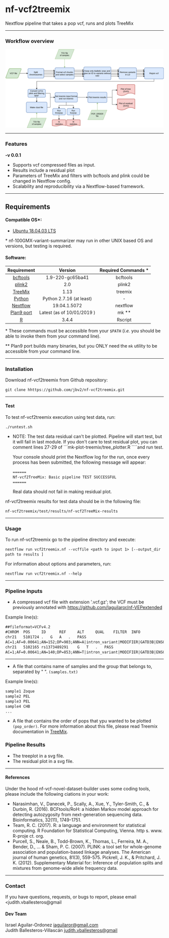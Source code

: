 # nf-vcf2treemix
Nextflow pipeline that takes a pop vcf, runs and plots TreeMix

---

### Workflow overview
![General Workflow](dev_notes/Workflow.png)

---


### Features
  **-v 0.0.1**

* Supports vcf compressed files as input.
* Results include a residual plot
* Parameters of TreeMix and filters with bcftools and plink could be changed in Nextflow config.
* Scalability and reproducibility via a Nextflow-based framework.

---

## Requirements
#### Compatible OS*:
* [Ubuntu 18.04.03 LTS](http://releases.ubuntu.com/18.04/)

\* nf-100GMX-variant-summarizer may run in other UNIX based OS and versions, but testing is required.

#### Software:
| Requirement | Version  | Required Commands * |
|:---------:|:--------:|:-------------------:|
| [bcftools](https://samtools.github.io/bcftools/) | 1.9-220-gc65ba41 | bcftools |
| [plink2](https://www.cog-genomics.org/plink/2.0/) | 2.0 | plink2 |
| [TreeMix](https://bitbucket.org/nygcresearch/treemix/downloads/) | 1.13 | treemix |
| [Python](https://www.python.org/downloads/) | Python 2.7.16 (at least) | - |
| [Nextflow](https://www.nextflow.io/docs/latest/getstarted.html) | 19.04.1.5072 | nextflow |
| [Plan9 port](https://github.com/9fans/plan9port) | Latest (as of 10/01/2019 ) | mk \** |
| [R](https://www.r-project.org/) | 3.4.4 | Rscript |

\* These commands must be accessible from your `$PATH` (*i.e.* you should be able to invoke them from your command line).  

\** Plan9 port builds many binaries, but you ONLY need the `mk` utility to be accessible from your command line.

---

### Installation
Download nf-vcf2treemix from Github repository:  
```
git clone hhttps://github.com/jbv2/nf-vcf2treemix.git
```

---

#### Test
To test nf-vcf2treemix execution using test data, run:
```
./runtest.sh
```

* NOTE: The test data residual can't be plotted.
Pipeline will start test, but it will fail in last module.
If you don't care to test residual plot, you can comment lines 27-29
of ```mk-plot-treemix/tree_plotter.R ````and run test.

    Your console should print the Nextflow log for the run, once every process has been submitted, the following message will appear:
    ```
    ======
    Nf-vcf2TreeMix: Basic pipeline TEST SUCCESSFUL
    ======
    ```
    Real data should not fail in making residual plot.

nf-vcf2treemix results for test data should be in the following file:
```
nf-vcf2treemix/test/results/nf-vcf2TreeMix-results
```

---

### Usage
To run nf-vcf2treemix go to the pipeline directory and execute:
```
nextflow run vcf2treemix.nf --vcffile <path to input 1> [--output_dir path to results ]
```

For information about options and parameters, run:
```
nextflow run vcf2treemix.nf --help
```

---

### Pipeline Inputs
* A compressed vcf file with extension '.vcf.gz'; the VCF must be previously annotated with https://github.com/Iaguilaror/nf-VEPextended

Example line(s):
```
##fileformat=VCFv4.2
#CHROM  POS     ID      REF     ALT     QUAL    FILTER  INFO
chr21	5101724	.	G	A	.	PASS	AC=1;AF=0.00641;AN=152;DP=903;ANN=A|intron_variant|MODIFIER|GATD3B|ENSG00000280071|Transcript|ENST00000624810.3|protein_coding||4/5|ENST00000624810.3:c.357+19987C>T|||||||||-1|cds_start_NF&cds_end_NF|SNV|HGNC|HGNC:53816||5|||ENSP00000485439||A0A096LP73|UPI0004F23660|||||||chr21:g.5101724G>A||||||||||||||||||||||||||||2.079|0.034663||||||||||||||||||||||||||||||||||||||||||||||||||||||||||||||||||||||||||||||||
chr21	5102165	rs1373489291	G	T	.	PASS	AC=1;AF=0.00641;AN=140;DP=853;ANN=T|intron_variant|MODIFIER|GATD3B|ENSG00000280071|Transcript|ENST00000624810.3|protein_coding||4/5|ENST00000624810.3:c.357+19546C>A|||||||rs1373489291||-1|cds_start_NF&cds_end_NF|SNV|HGNC|HGNC:53816||5|||ENSP00000485439||A0A096LP73|UPI0004F23660|||||||chr21:g.5102165G>T||||||||||||||||||||||||||||5.009|0.275409||||||||||||||||||||||||||||||||||||||||||||||||||||||||||||||||||||||||||||||||
```

---

* A file that contains name of samples and the group that belongs to, separated by " ". `(samples.txt)`

Example line(s):
```
sample1 Zoque
sample2 PEL
sample3 PEL
sample4 CHB
...
```

* A file that contains the order of pops that ypu wanted to be plotted `(pop_order)`. For more information about this file, please read Treemix documentation in [TreeMix](https://bitbucket.org/nygcresearch/treemix/wiki/Home).

### Pipeline Results
* The treeplot in a svg file.
* The residual plot in a svg file.

---

#### References
Under the hood nf-vcf-novel-dataset-builder uses some coding tools, please include the following ciations in your work:

* Narasimhan, V., Danecek, P., Scally, A., Xue, Y., Tyler-Smith, C., & Durbin, R. (2016). BCFtools/RoH: a hidden Markov model approach for detecting autozygosity from next-generation sequencing data. Bioinformatics, 32(11), 1749-1751.
* Team, R. C. (2017). R: a language and environment for statistical computing. R Foundation for Statistical Computing, Vienna. http s. www. R-proje ct. org.
* Purcell, S., Neale, B., Todd-Brown, K., Thomas, L., Ferreira, M. A., Bender, D., ... & Sham, P. C. (2007). PLINK: a tool set for whole-genome association and population-based linkage analyses. The American journal of human genetics, 81(3), 559-575.
Pickrell, J. K., & Pritchard, J. K. (2012). Supplementary Material for: Inference of population splits and mixtures from genome-wide allele frequency data.

---

### Contact
If you have questions, requests, or bugs to report, please email
<judith.vballesteros@gmail

#### Dev Team
Israel Aguilar-Ordonez <iaguilaror@gmail.com>   
Judith Ballesteros-Villascán <judith.vballesteros@gmail>

